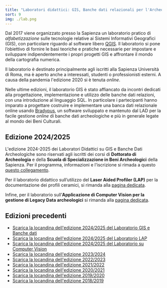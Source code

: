 ```yaml
---
title: "Laboratori didattici: GIS, Banche dati relazionali per l'Archeologia, Laser Aided Profiler, Intelligenza Artificiale"
sort: 9
img: ./lab.png
---
```


Dal 2017 viene organizzato presso la Sapienza un laboratorio pratico di _alfabetizzazione_ sulle tecnologie relative ai Sistemi Informativi Geografici (GIS), con particolare riguardo al software libero [QGIS](https://www.qgis.org/). Il laboratorio si pone l’obiettivo di fornire le basi teoriche e pratiche necessarie per impostare e sviluppare indipendentemente i propri progetti GIS e affrontare il mondo della cartografia numerica.

Il laboratorio è destinato principalmente agli iscritti alla Sapienza Università di Roma, ma è aperto anche a interessati, studenti o professionisti esterni. A causa della pandemia l'edizione 2020 si è tenuta _online_.

Nelle ultime edizioni, il laboratorio GIS è stato affiancato da incontri dedicati alla progettazione, implementazione e utilizzo delle banche dati relazioni, con una introduzione al linguaggio SQL. In particolare i partecipanti hanno imparato a progettare costruire e implementare una banca dati relazionale online usando [Bradypus](/ricerca/bradypus-cloud-databases/), un software sviluppato e mantenuto dal LAD per la facile gestione _online_ di banche dati archeologiche e più in generale legate al mondo dei Beni Culturali.


## Edizione 2024/2025
L'edizione 2024-2025 dei Laboratori Didattici su GIS e Banche Dati Archeologiche sono riservati agli iscritti dei corsi di **Dottorato di Archeologia** e della **Scuola di Specializzazione in Beni Archeologici** della Sapienza. Per il programma, informazioni e l'iscrizione si rimada a questo [questo collegamento](../../notizie/2024-11-24-laboratori-didattici-di-archeologia-digitale-2024-2025/).

Per il laboratorio didattico sull’utilizzo del **Laser Aided Profiler (LAP)** per la documentazione dei profili ceramici, si rimanda alla [pagina dedicata](../../notizie/2025-01-17-laboratorio-didattico-lap/).

Infine, per il laboratorio sull’**Applicazione di Computer Vision per la gestione di Legacy Data archeologici** si rimanda alla [pagina dedicata](../../notizie/2025-02-28-laboratorio-didattico-ia/).

## Edizioni precedenti
- [Scarica la locandina dell'edizione 2024/2025 del Laboratorio GIS e Banche dati](lab-gis-2024-2025.pdf)
- [Scarica la locandina dell'edizione 2024/2025 del Laboratorio LAP](../../notizie/2025-01-17-laboratorio-didattico-lap/)
- [Scarica la locandina dell'edizione 2024/2025 del Laboratorio su Computer Vision](../../notizie/2025-02-28-laboratorio-didattico-ia/LAD-AI-24-25.pdf)
- [Scarica la locandina dell'edizione 2023/2024](lab-gis-2023-2024.pdf)
- [Scarica la locandina dell'edizione 2022/2023](lab-gis-2022-2023.pdf)
- [Scarica la locandina dell'edizione 2021/2022](lab-gis-2021-2022.pdf)
- [Scarica la locandina dell'edizione 2020/2021](lab-gis-2020-2021.pdf)
- [Scarica la locandina dell'edizione 2019/2020](lab-gis-2019-2020.pdf)
- [Scarica la locandina dell'edizione 2018/2019](lab-gis-2018-2019.pdf)
